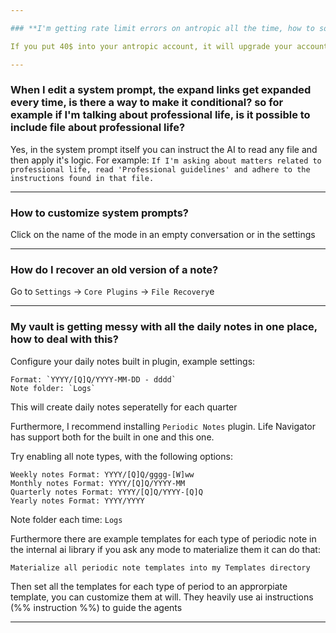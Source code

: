 ```yaml
---

### **I'm getting rate limit errors on antropic all the time, how to solve this?**

If you put 40$ into your antropic account, it will upgrade your account to tier 2, which doubles the rate limits - it should be enough for anything that Life Navigator throws at it

---
```


### **When I edit a system prompt, the expand links get expanded every time, is there a way to make it conditional? so for example if I'm talking about professional life, is it possible to include file about professional life?**

Yes, in the system prompt itself you can instruct the AI to read any file and then apply it's logic. For example: `If I'm asking about matters related to professional life, read 'Professional guidelines' and adhere to the instructions found in that file.`

---

### **How to customize system prompts?**

Click on the name of the mode in an empty conversation or in the settings

---

### **How do I recover an old version of a note?**

Go to `Settings` -> `Core Plugins` -> `File Recovery`e

---

### **My vault is getting messy with all the daily notes in one place, how to deal with this?**

Configure your daily notes built in plugin, example settings:

```
Format: `YYYY/[Q]Q/YYYY-MM-DD - dddd`
Note folder: `Logs`
```

This will create daily notes seperatelly for each quarter

Furthermore, I recommend installing `Periodic Notes` plugin. Life Navigator has support both for the built in one and this one.

Try enabling all note types, with the following options:

```
Weekly notes Format: YYYY/[Q]Q/gggg-[W]ww
Monthly notes Format: YYYY/[Q]Q/YYYY-MM
Quarterly notes Format: YYYY/[Q]Q/YYYY-[Q]Q
Yearly notes Format: YYYY/YYYY
```

Note folder each time: `Logs`

Furthermore there are example templates for each type of periodic note in the internal ai library if you ask any mode to materialize them it can do that:

`Materialize all periodic note templates into my Templates directory`

Then set all the templates for each type of period to an approrpiate template, you can customize them at will. They heavily use ai instructions (%% instruction %%) to guide the agents

---

